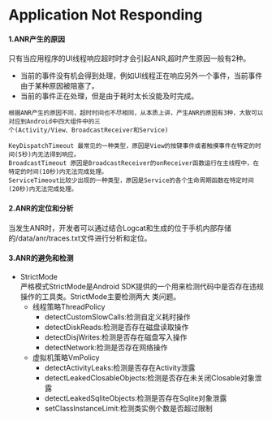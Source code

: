 # Application Not Responding

#### 1.ANR产生的原因
只有当应用程序的UI线程响应超时时才会引起ANR,超时产生原因一般有2种。
* 当前的事件没有机会得到处理，例如UI线程正在响应另外一个事件，当前事件由于某种原因被阻塞了。
* 当前的事件正在处理，但是由于耗时太长没能及时完成。

```
根据ANR产生的原因不同，超时时间也不尽相同，从本质上讲，产生ANR的原因有3种，大致可以对应到Android中四大组件中的三
个(Activity/View、BroadcastReceiver和Service)

KeyDispatchTimeout 最常见的一种类型，原因是View的按键事件或者触摸事件在特定的时间(5秒)内无法得到响应。
BroadcastTimeout 原因是BroadcastReceiver的onReceiver函数运行在主线程中，在特定的时间(10秒)内无法完成处理。
ServiceTimeout比较少出现的一种类型，原因是Service的各个生命周期函数在特定时间(20秒)内无法完成处理。

```

#### 2.ANR的定位和分析
当发生ANR时，开发者可以通过结合Logcat和生成的位于手机内部存储的/data/anr/traces.txt文件进行分析和定位。

#### 3.ANR的避免和检测
* StrictMode
<br>严格模式StrictMode是Android SDK提供的一个用来检测代码中是否存在违规操作的工具类。StrictMode主要检测两大
类问题。
  * 线程策略ThreadPolicy
     *  detectCustomSlowCalls:检测自定义耗时操作
     *  detectDiskReads:检测是否存在磁盘读取操作
     *  detectDisjWrites:检测是否存在磁盘写入操作
     *  detectNetwork:检测是否存在网络操作
  * 虚拟机策略VmPolicy
     * detectActivityLeaks:检测是否存在Activity泄露
     * detectLeakedClosableObjects:检测是否存在未关闭Closable对象泄露
     * detectLeakedSqliteObjects:检测是否存在Sqlite对象泄露
     * setClassInstanceLimit:检测类实例个数是否超过限制
